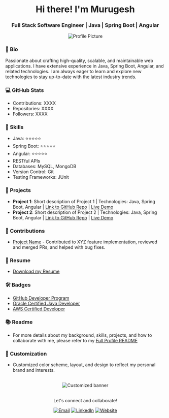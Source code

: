 <div align="center">
  <h1>Hi there! I'm Murugesh</h1>
  <h3>Full Stack Software Engineer | Java | Spring Boot | Angular</h3>
</div>

<div align="center">
  <img src="https://your-profile-picture-url" alt="Profile Picture">
</div>

### 📝 Bio
Passionate about crafting high-quality, scalable, and maintainable web applications. I have extensive experience in Java, Spring Boot, Angular, and related technologies. I am always eager to learn and explore new technologies to stay up-to-date with the latest industry trends.

### 💻 GitHub Stats
- Contributions: XXXX
- Repositories: XXXX
- Followers: XXXX

### 🚀 Skills
- Java: ⭐⭐⭐⭐⭐
- Spring Boot: ⭐⭐⭐⭐⭐
- Angular: ⭐⭐⭐⭐⭐
- RESTful APIs
- Databases: MySQL, MongoDB
- Version Control: Git
- Testing Frameworks: JUnit

### 🔨 Projects
- **Project 1**: Short description of Project 1 | Technologies: Java, Spring Boot, Angular | [Link to GitHub Repo](https://github.com/yourusername/project1) | [Live Demo](https://project1-demo.com)
- **Project 2**: Short description of Project 2 | Technologies: Java, Spring Boot, Angular | [Link to GitHub Repo](https://github.com/yourusername/project2) | [Live Demo](https://project2-demo.com)

### 🌟 Contributions
- [Project Name](https://github.com/organization/project) - Contributed to XYZ feature implementation, reviewed and merged PRs, and helped with bug fixes.

### 📄 Resume
- [Download my Resume](https://your-resume-link.com)

### 🛠️ Badges
- [GitHub Developer Program](https://developer.github.com/program/)
- [Oracle Certified Java Developer](https://education.oracle.com/java-certification)
- [AWS Certified Developer](https://aws.amazon.com/certification/)

### 📚 Readme
- For more details about my background, skills, projects, and how to collaborate with me, please refer to my [Full Profile README](https://your-github-profile.com)

### 🎨 Customization
- Customized color scheme, layout, and design to reflect my personal brand and interests.

</br>

<div align="center">
  <img src="https://your-customized-gif-or-image-url" alt="Customized banner">
</div>

</br>

<div align="center">
  <p>Let's connect and collaborate!</p>
  <a href="mailto:your.email@example.com"><img src="https://img.shields.io/badge/Email-me-blue" alt="Email"></a>
  <a href="https://linkedin.com/in/your-linkedin-url"><img src="https://img.shields.io/badge/LinkedIn-Connect-blue" alt="LinkedIn"></a>
  <a href="https://your-website-url.com"><img src="https://img.shields.io/badge/Website-Visit-blue" alt="Website"></a>
</div>
